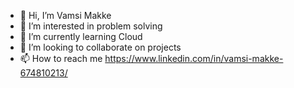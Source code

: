 - 👋 Hi, I’m Vamsi Makke
- 👀 I’m interested in problem solving
- 🌱 I’m currently learning Cloud
- 💞️ I’m looking to collaborate on projects
- 📫 How to reach me https://www.linkedin.com/in/vamsi-makke-674810213/

<!---
VamsiMakke87/VamsiMakke87 is a ✨ special ✨ repository because its `README.md` (this file) appears on your GitHub profile.
You can click the Preview link to take a look at your changes.
--->
